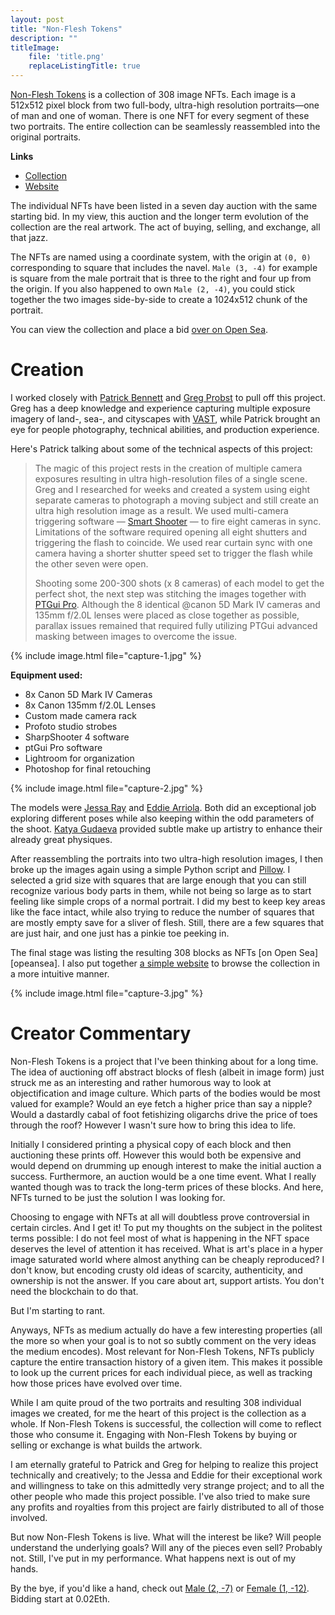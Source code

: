 ```yaml
---
layout: post
title: "Non-Flesh Tokens"
description: ""
titleImage:
    file: 'title.png'
    replaceListingTitle: true
---
```


[Non-Flesh Tokens][site] is a collection of 308 image NFTs. Each image is a 512x512 pixel block from two full-body, ultra-high resolution portraits—one of man and one of woman. There is one NFT for every segment of these two portraits. The entire collection can be seamlessly reassembled into the original portraits.

**Links**
- [Collection][opensea]
- [Website][site]

The individual NFTs have been listed in a seven day auction with the same starting bid. In my view, this auction and the longer term evolution of the collection are the real artwork. The act of buying, selling, and exchange, all that jazz.

The NFTs are named using a coordinate system, with the origin at `(0, 0)` corresponding to square that includes the navel. `Male (3, -4)` for example is square from the male portrait that is three to the right and four up from the origin. If you also happened to own `Male (2, -4)`, you could stick together the two images side-by-side to create a 1024x512 chunk of the portrait.

You can view the collection and place a bid [over on Open Sea][opensea].

# Creation

I worked closely with [Patrick Bennett](https://www.patrickbennett.com/index) and [Greg Probst](https://www.gregprobstphotography.com) to pull off this project. Greg has a deep knowledge and experience capturing multiple exposure imagery of land-, sea-, and cityscapes with [VAST](https://vastphotos.com), while Patrick brought an eye for people photography, technical abilities, and production experience.

Here's Patrick talking about some of the technical aspects of this project:

> The magic of this project rests in the creation of multiple camera exposures resulting in ultra high-resolution files of a single scene. Greg and I researched for weeks and created a system using eight separate cameras to photograph a moving subject and still create an ultra high resolution image as a result. We used multi-camera triggering software — [Smart Shooter](https://tethertools.com/product/smart-shooter-4/) — to fire eight cameras in sync. Limitations of the software required opening all eight shutters and triggering the flash to coincide. We used rear curtain sync with one camera having a shorter shutter speed set to trigger the flash while the other seven were open.
>
> Shooting some 200-300 shots (x 8 cameras) of each model to get the perfect shot, the next step was stitching the images together with [PTGui Pro](https://www.ptgui.com). Although the 8 identical @canon 5D Mark IV cameras and 135mm f/2.0L lenses were placed as close together as possible, parallax issues remained that required fully utilizing PTGui advanced masking between images to overcome the issue.

{% include image.html file="capture-1.jpg" %}

**Equipment used:**
- 8x Canon 5D Mark IV Cameras
- 8x Canon 135mm f/2.0L Lenses
- Custom made camera rack
- Profoto studio strobes
- SharpShooter 4 software
- ptGui Pro software
- Lightroom for organization
- Photoshop for final retouching

{% include image.html file="capture-2.jpg" %}

The models were [Jessa Ray](https://linktr.ee/JessaRayMuse) and [Eddie Arriola](https://delightfulmachinations.photo). Both did an exceptional job exploring different poses while also keeping within the odd parameters of the shoot. [Katya Gudaeva](https://www.katyagudaeva.com) provided subtle make up artistry to enhance their already great physiques.

After reassembling the portraits into two ultra-high resolution images, I then broke up the images again using a simple Python script and [Pillow](https://python-pillow.org). I selected a grid size with squares that are large enough that you can still recognize various body parts in them, while not being so large as to start feeling like simple crops of a normal portrait. I did my best to keep key areas like the face intact, while also trying to reduce the number of squares that are mostly empty save for a sliver of flesh. Still, there are a few squares that are just hair, and one just has a pinkie toe peeking in.

The final stage was listing the resulting 308 blocks as NFTs [on Open Sea][opeansea]. I also put together [a simple website][site] to browse the collection in a more intuitive manner.

{% include image.html file="capture-3.jpg" %}


# Creator Commentary

Non-Flesh Tokens is a project that I've been thinking about for a long time. The idea of auctioning off abstract blocks of flesh (albeit in image form) just struck me as an interesting and rather humorous way to look at objectification and image culture. Which parts of the bodies would be most valued for example? Would an eye fetch a higher price than say a nipple? Would a dastardly cabal of foot fetishizing oligarchs drive the price of toes through the roof? However I wasn't sure how to bring this idea to life.

Initially I considered printing a physical copy of each block and then auctioning these prints off. However this would both be expensive and would depend on drumming up enough interest to make the initial auction a success. Furthermore, an auction would be a one time event. What I really wanted though was to track the long-term prices of these blocks. And here, NFTs turned to be just the solution I was looking for.

Choosing to engage with NFTs at all will doubtless prove controversial in certain circles. And I get it! To put my thoughts on the subject in the politest terms possible: I do not feel most of what is happening in the NFT space deserves the level of attention it has received. What is art's place in a hyper image saturated world where almost anything can be cheaply reproduced? I don't know, but encoding crusty old ideas of scarcity, authenticity, and ownership is not the answer. If you care about art, support artists. You don't need the blockchain to do that.

But I'm starting to rant.

Anyways, NFTs as medium actually do have a few interesting properties (all the more so when your goal is to not so subtly comment on the very ideas the medium encodes). Most relevant for Non-Flesh Tokens, NFTs publicly capture the entire transaction history of a given item. This makes it possible to look up the current prices for each individual piece, as well as tracking how those prices have evolved over time.

While I am quite proud of the two portraits and resulting 308 individual images we created, for me the heart of this project is the collection as a whole. If Non-Flesh Tokens is successful, the collection will come to reflect those who consume it. Engaging with Non-Flesh Tokens by buying or selling or exchange is what builds the artwork. <!-- And just when you finally wrapped your head around selling jpegs, here I come trying to sell you the buying and selling of jpegs. -->

I am eternally grateful to Patrick and Greg for helping to realize this project technically and creatively; to the Jessa and Eddie for their exceptional work and willingness to take on this admittedly very strange project; and to all the other people who made this project possible. I've also tried to make sure any profits and royalties from this project are fairly distributed to all of those involved.

But now Non-Flesh Tokens is live. What will the interest be like? Will people understand the underlying goals? Will any of the pieces even sell? Probably not. Still, I've put in my performance. What happens next is out of my hands.

By the bye, if you'd like a hand, check out [Male (2, -7)](https://opensea.io/assets/0x495f947276749ce646f68ac8c248420045cb7b5e/15445115341978895749400258717831267901175031190841581355540862008050107547649) or [Female (1, -12)](https://opensea.io/assets/0x495f947276749ce646f68ac8c248420045cb7b5e/15445115341978895749400258717831267901175031190841581355540861795844363386881). Bidding start at 0.02Eth.

[site]: https://nonfleshtokens.com
[opensea]: https://opensea.io/collection/non-flesh-tokens